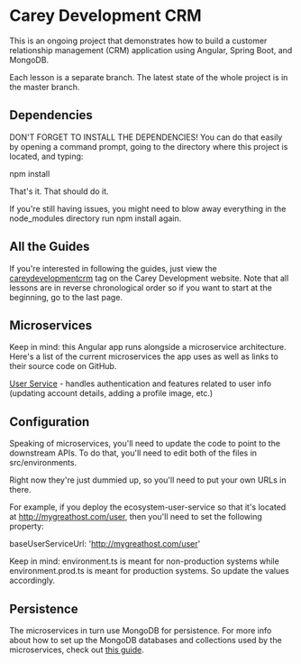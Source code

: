 # Carey Development CRM
This is an ongoing project that demonstrates how to build a customer relationship management (CRM) application
using Angular, Spring Boot, and MongoDB.

Each lesson is a separate branch. The latest state of the whole project is in the master branch.

## Dependencies
DON'T FORGET TO INSTALL THE DEPENDENCIES! You can do that easily by opening a command prompt, going to
the directory where this project is located, and typing:

npm install

That's it. That should do it.

If you're still having issues, you might need to blow away everything in the node_modules directory
run npm install again.

## All the Guides
If you're interested in following the guides, just view the 
<a href="https://careydevelopment.us/tag/careydevelopmentcrm" target="_blank">careydevelopmentcrm</a>
tag on the Carey Development website. Note that all lessons are in reverse chronological order 
so if you want to start at the beginning, go to the last page.

## Microservices
Keep in mind: this Angular app runs alongside a microservice architecture. Here's a list of the current
microservices the app uses as well as links to their source code on GitHub.

<a href="https://github.com/careydevelopment/ecosystem-user-service">User Service</a> - handles authentication and features related to user info (updating account details, adding a profile image, etc.)

## Configuration
Speaking of microservices, you'll need to update the code to point to the downstream APIs. To do that,
you'll need to edit both of the files in src/environments. 

Right now they're just dummied up, so you'll need to put your own URLs in there.

For example, if you deploy the ecosystem-user-service so that it's located at http://mygreathost.com/user,
then you'll need to set the following property:

baseUserServiceUrl: 'http://mygreathost.com/user'

Keep in mind: environment.ts is meant for non-production systems while environment.prod.ts is meant
for production systems. So update the values accordingly.

## Persistence
The microservices in turn use MongoDB for persistence. For more info about how to set up the MongoDB
databases and collections used by the microservices, check out 
<a href="https://careydevelopment.us/blog/how-to-store-user-credentials-with-spring-boot-and-mongodb">this guide</a>.
